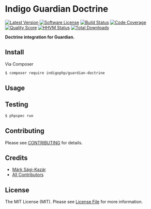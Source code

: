 # Indigo Guardian Doctrine

[![Latest Version](https://img.shields.io/github/release/indigophp/guardian-doctrine.svg?style=flat-square)](https://github.com/indigophp/guardian-doctrine/releases)
[![Software License](https://img.shields.io/badge/license-MIT-brightgreen.svg?style=flat-square)](LICENSE)
[![Build Status](https://img.shields.io/travis/indigophp/guardian-doctrine.svg?style=flat-square)](https://travis-ci.org/indigophp/guardian-doctrine)
[![Code Coverage](https://img.shields.io/scrutinizer/coverage/g/indigophp/guardian-doctrine.svg?style=flat-square)](https://scrutinizer-ci.com/g/indigophp/guardian-doctrine)
[![Quality Score](https://img.shields.io/scrutinizer/g/indigophp/guardian-doctrine.svg?style=flat-square)](https://scrutinizer-ci.com/g/indigophp/guardian-doctrine)
[![HHVM Status](https://img.shields.io/hhvm/indigophp/guardian-doctrine.svg?style=flat-square)](http://hhvm.h4cc.de/package/indigophp/guardian-doctrine)
[![Total Downloads](https://img.shields.io/packagist/dt/indigophp/guardian-doctrine.svg?style=flat-square)](https://packagist.org/packages/indigophp/guardian-doctrine)

**Doctrine integration for Guardian.**


## Install

Via Composer

``` bash
$ composer require indigophp/guardian-doctrine
```


## Usage


## Testing

``` bash
$ phpspec run
```


## Contributing

Please see [CONTRIBUTING](CONTRIBUTING.md) for details.


## Credits

- [Márk Sági-Kazár](https://github.com/sagikazarmark)
- [All Contributors](https://github.com/indigophp/guardian-doctrine/contributors)


## License

The MIT License (MIT). Please see [License File](LICENSE) for more information.
